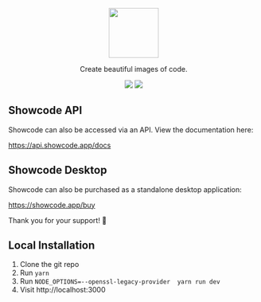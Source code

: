<p align="center">
  <img src="https://github.com/stevebauman/showcode/blob/master/static/logo.svg" width="100">
</p>

<p align="center">
  Create beautiful images of code.
</p>

<p align="center">
<a href="https://github.com/stevebauman/showcode/actions"><img src="https://github.com/stevebauman/showcode/actions/workflows/run-tests.yml/badge.svg"></a>
<a href="https://app.netlify.com/sites/festive-hermann-8f687a/deploys"><img src="https://api.netlify.com/api/v1/badges/d70b101b-8b59-4615-ade1-23c055a6133b/deploy-status"></a>
</p>

## Showcode API

Showcode can also be accessed via an API. View the documentation here:

https://api.showcode.app/docs

## Showcode Desktop

Showcode can also be purchased as a standalone desktop application:

https://showcode.app/buy

Thank you for your support! 🙏

## Local Installation

1. Clone the git repo
2. Run `yarn`
2. Run `NODE_OPTIONS=--openssl-legacy-provider  yarn run dev`
3. Visit http://localhost:3000
